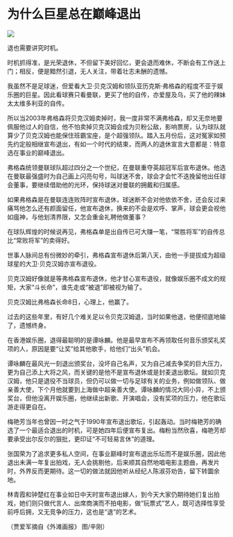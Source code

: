 # 为什么巨星总在巅峰退出

![](http://www.yilinzazhi.com/images/yili/yili201314/yili20131420-1-l.jpg)

退也需要讲究时机。 

时机抓得准，是光荣退休，不但留下美好回忆，更会退而难休，不断会有工作送上门；相反，便是黯然引退，无人关注，带着壮志未酬的遗憾。 

我虽然不是足球迷，但爱看大卫·贝克汉姆和领队亚历克斯·弗格森的程度不亚于娱乐圈的巨星。因此看球赛只看曼联，更买了他的自传，亦爱屋及乌，买了他的辣妹太太维多利亚的自传。 

所以当2003年弗格森将贝克汉姆卖掉时，我一度非常不满弗格森，却又无奈地要佩服他过人的自信，他不怕卖掉贝克汉姆会成为贝粉公敌，影响票房，认为球队就算少了贝克汉姆也能保住班霸宝座，是个超强领队。踏入五月份后，这对冤家如预先约定般相继宣布退出，有如一个时代的结束，而两人的退休宣言大意都是：特意选在事业的巅峰退出。 

弗格森统领曼联球队超过四分之一个世纪，在曼联重夺英超冠军后宣布退休。他选在曼联最强盛时为自己画上闪亮句号，叫球迷不舍，球会才会忙不迭挽留他出任球会董事，要继续借助他的光环，保持球迷对曼联的拥戴和归属感。 

如果弗格森是在曼联连连败阵时宣布退休，球迷断不会对他依依不舍，还会反过来痛骂他怎么还有颜面留任，他宣布退休，换来的不会是欢呼、掌声，球会更会视他如瘟神，与他划清界限，又怎会重金礼聘他做董事？ 

在球队辉煌的时候说再见，弗格森单是出自传已可大赚一笔，“常胜将军”的自传总比“常败将军”的卖得好。 

世事人脉间总有份微妙的牵引，弗格森宣布退休后第八天，由他一手提拔成为超级球星的大卫·贝克汉姆亦宣布退役。 

贝克汉姆好像就是等弗格森宣布退休，他才甘心宣布退役，就像娱乐圈不成文的规矩，大家“斗长命”，谁先走或“被退”即被视为输了。 

贝克汉姆比弗格森长命8日，心理上，他赢了。 

过去的这些年里，有好几个难关足以令贝克汉姆退，当时如果他退，他便彻底地输了，遗憾终身。 

在香港娱乐圈，退得最聪明的是谭咏麟。他是最早宣布不再领取任何音乐颁奖礼奖项的人，原因是要“让奖”给其他歌手，给他们“出头”机会。 

谭咏麟在最风光一刻退出颁奖台，没坏自己名声，又为自己减去争奖的巨大压力，更为自己添上大将之风，而关键的是他不是宣布退休或是封麦退出歌坛。就如贝克汉姆，他只是退役不当球员，但仍可以做一切与足球有关的业务，例如做领队、做亲善大使，下个月他就要到上海做中超亲善大使。谭咏麟的情况大同小异，不上颁奖台，但他没离开娱乐圈，他继续出新歌、开演唱会，没有奖项的压力，他在歌坛游走得更自在。 

梅艳芳当年也曾因一时之气于1990年宣布退出歌坛，引起轰动。当时梅艳芳的确选了一个最适合退出的时机，可是她四年后便宣布复出。梅粉当然欣喜，梅艳芳却要承受出尔反尔的狠批，更印证“不可轻易言休”的道理。 

张国荣为了追求更多私人空间，在事业巅峰时宣布退出乐坛而不是娱乐圈，因此他退出未满一年复出拍戏，无人会挑剔他，后来顺其自然地唱电影主题曲，再发片时，外界反而更期待。这一切的做法就因他听从经纪人陈淑芬劝告，留下转圜余地。 

林青霞和钟楚红在事业如日中天时宣布退出嫁人，到今天大家仍期待她们复出拍戏，她们则只做代言人、出席商演而不拍电影，做“玩票式”艺人，既可选择性享受前呼后拥，又无竞争的压力，这也是“退”的艺术。 

（贾爱军摘自《外滩画报》 图/辛刚）